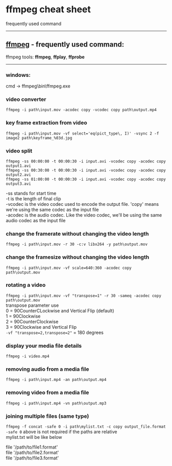# ffmpeg cheat sheet
frequently used command

***

## [ffmpeg](https://www.ffmpeg.org/)  - frequently used command:
ffmpeg tools: **ffmpeg**, **ffplay**, **ffprobe**

***

### windows: 
cmd -> ffmpeg\bin\ffmpeg.exe

### video converter
`ffmpeg -i path\input.mov -acodec copy -vcodec copy path\output.mp4`

### key frame extraction from video
`ffmpeg -i path\input.mov -vf select='eq(pict_type\, I)' -vsync 2 -f image2 path\keyframe_%03d.jpg`

### video split
`ffmpeg -ss 00:00:00 -t 00:00:30 -i input.avi -vcodec copy -acodec copy output1.avi`\
`ffmpeg -ss 00:30:00 -t 00:00:30 -i input.avi -vcodec copy -acodec copy output2.avi`\
`ffmpeg -ss 01:00:00 -t 00:00:30 -i input.avi -vcodec copy -acodec copy output3.avi`

-ss stands for start time\
-t is the length of final clip\
-vcodec is the video codec used to encode the output file. 'copy' means we're using the same codec as the input file\
-acodec is the audio codec. Like the video codec, we'll be using the same audio codec as the input file

### change the framerate without changing the video length
`ffmpeg -i path\input.mov -r 30 -c:v libx264 -y path\output.mov`

### change the framesize without changing the video length
`ffmpeg -i path\input.mov -vf scale=640:360 -acodec copy path\output.mov`

### rotating a video
`ffmpeg -i path\input.mov -vf "transpose=1" -r 30 -sameq -acodec copy path\output.mov`  
transpose parameter use  
0 = 90CounterCLockwise and Vertical Flip (default)  
1 = 90Clockwise  
2 = 90CounterClockwise  
3 = 90Clockwise and Vertical Flip  
`-vf "transpose=2,transpose=2"` = 180 degrees  

### display your media file details
`ffmpeg -i video.mp4`  

### removing audio from a media file
`ffmpeg -i path\input.mp4 -an path\output.mp4`  

### removing video from a media file
`ffmpeg -i path\input.mp4 -vn path\output.mp3`  

### joining multiple files (same type) 
`ffmpeg -f concat -safe 0 -i path\mylist.txt -c copy output_file.format`  
`-safe 0` above is not required if the paths are relative  
mylist.txt will be like below  

file '/path/to/file1.format'  
file '/path/to/file2.format'  
file '/path/to/file3.format'    

